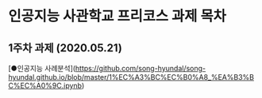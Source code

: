 # 인공지능 사관학교 프리코스 과제 목차

## 1주차 과제 (2020.05.21)

\[●인공지능 사례분석](https://github.com/song-hyundal/song-hyundal.github.io/blob/master/1%EC%A3%BC%EC%B0%A8_%EA%B3%BC%EC%A0%9C.ipynb)
